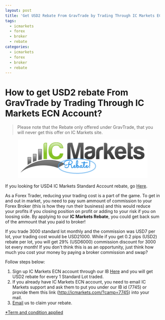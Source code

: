 ```yaml
---
layout: post
title: 'Get USD2 Rebate From GravTrade by Trading Through IC Markets ECN Account Now!'
tags:
  - icmarkets
  - forex
  - broker
  - rebate
categories:
  - icmarkets
  - forex
  - broker
  - rebate
---
```

# How to get USD2 rebate From GravTrade by Trading Through IC Markets ECN Account?
> Please note that the Rebate only offered under GravTrade, that you will never get this offer on IC Markets site.

<div align="center">
<img alt="IC Markets ECN Account Rebate" src="/static/img/general-image/ic-markets-rebate.PNG" title="IC Markets ECN Account Rebate">
</div>

If you looking for USD4 IC Markets Standard Account rebate, go [Here](http://www.gravtrade.com/icmarkets/forex/broker/rebate/2016/10/04/icmarkets-broker-standard-account-rebate.html "IC Markets Standard Account Rebate").

As a Forex Trader, reducing your trading cost is a part of the game. To get in and out in market, you need to pay sum ammount of commission to your Forex Broker (this is how they run their business) and this would reduce your profits if you closing position on profit or adding to your risk if you on loosing side. By applying to our **IC Markets Rebate**, you could get back sum of the ammount that you paid to broker!

If you trade 3000 standard lot monthly and the commission was USD7 per lot, your trading cost would be USD21000. While if you get 0.2 pips (USD2) rebate per lot, you will get 29% (USD6000) commission discount for 3000 lot every month! If you don't think this is as an opportunity, just think how much you cost your money by paying a broker commission and swap?

Follow steps below:

1. Sign up IC Markets ECN account through our IB [Here](http://icmarkets.com/?camp=7745 "Here") and you will get USD2 rebate for every 1 Standard Lot traded.
2. If you already have IC Markets ECN account, you need to email IC Markets support and ask them to put you under our IB id (7745) or provide them this link (http://icmarkets.com/?camp=7745) into your mail.
3. [Email](http://www.gravtrade.com/contact "Email") us to claim your rebate.

[*Term and condition applied](http://www.gravtrade.com/term-and-condition/ "Term and condition applied")
